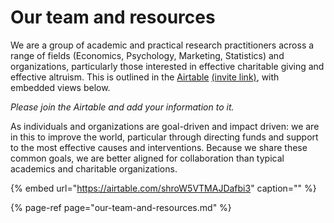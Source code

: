 # Our team and resources

We are a group of academic and practical research practitioners across a range of fields \(Economics, Psychology, Marketing, Statistics\) and organizations, particularly those interested in effective charitable giving and effective altruism. This is outlined in the [Airtable](https://airtable.com/invite/l?inviteId=invrYLQD6MCwj5tzF&inviteToken=756e551c2eb2be11add77811fa080f3ac80c5adc68b402c5dcbbc4a16684b836&utm_source=email) [\(invite link\)](https://airtable.com/invite/l?inviteId=invrYLQD6MCwj5tzF&inviteToken=756e551c2eb2be11add77811fa080f3ac80c5adc68b402c5dcbbc4a16684b836&utm_source=email), with embedded views below.

_Please join the Airtable and add your information to it._

As individuals and organizations are goal-driven and impact driven: we are in this to improve the world, particular through directing funds and support to the most effective causes and interventions. Because we share these common goals, we are better aligned for collaboration than typical academics and charitable organizations.

{% embed url="https://airtable.com/shroW5VTMAJDafbi3" caption="" %}

{% page-ref page="our-team-and-resources.md" %}

